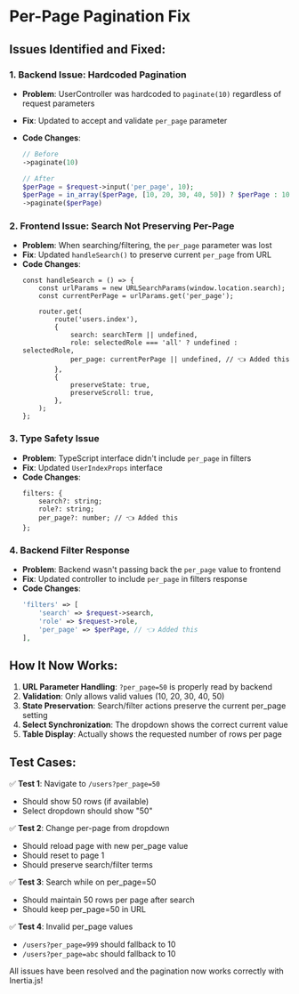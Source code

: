 # Per-Page Pagination Fix

## Issues Identified and Fixed:

### 1. **Backend Issue: Hardcoded Pagination**

- **Problem**: UserController was hardcoded to `paginate(10)` regardless of request parameters
- **Fix**: Updated to accept and validate `per_page` parameter
- **Code Changes**:

    ```php
    // Before
    ->paginate(10)

    // After
    $perPage = $request->input('per_page', 10);
    $perPage = in_array($perPage, [10, 20, 30, 40, 50]) ? $perPage : 10;
    ->paginate($perPage)
    ```

### 2. **Frontend Issue: Search Not Preserving Per-Page**

- **Problem**: When searching/filtering, the `per_page` parameter was lost
- **Fix**: Updated `handleSearch()` to preserve current `per_page` from URL
- **Code Changes**:
    ```tsx
    const handleSearch = () => {
        const urlParams = new URLSearchParams(window.location.search);
        const currentPerPage = urlParams.get('per_page');

        router.get(
            route('users.index'),
            {
                search: searchTerm || undefined,
                role: selectedRole === 'all' ? undefined : selectedRole,
                per_page: currentPerPage || undefined, // 👈 Added this
            },
            {
                preserveState: true,
                preserveScroll: true,
            },
        );
    };
    ```

### 3. **Type Safety Issue**

- **Problem**: TypeScript interface didn't include `per_page` in filters
- **Fix**: Updated `UserIndexProps` interface
- **Code Changes**:
    ```tsx
    filters: {
        search?: string;
        role?: string;
        per_page?: number; // 👈 Added this
    };
    ```

### 4. **Backend Filter Response**

- **Problem**: Backend wasn't passing back the `per_page` value to frontend
- **Fix**: Updated controller to include `per_page` in filters response
- **Code Changes**:
    ```php
    'filters' => [
        'search' => $request->search,
        'role' => $request->role,
        'per_page' => $perPage, // 👈 Added this
    ],
    ```

## How It Now Works:

1. **URL Parameter Handling**: `?per_page=50` is properly read by backend
2. **Validation**: Only allows valid values (10, 20, 30, 40, 50)
3. **State Preservation**: Search/filter actions preserve the current per_page setting
4. **Select Synchronization**: The dropdown shows the correct current value
5. **Table Display**: Actually shows the requested number of rows per page

## Test Cases:

✅ **Test 1**: Navigate to `/users?per_page=50`

- Should show 50 rows (if available)
- Select dropdown should show "50"

✅ **Test 2**: Change per-page from dropdown

- Should reload page with new per_page value
- Should reset to page 1
- Should preserve search/filter terms

✅ **Test 3**: Search while on per_page=50

- Should maintain 50 rows per page after search
- Should keep per_page=50 in URL

✅ **Test 4**: Invalid per_page values

- `/users?per_page=999` should fallback to 10
- `/users?per_page=abc` should fallback to 10

All issues have been resolved and the pagination now works correctly with Inertia.js!
